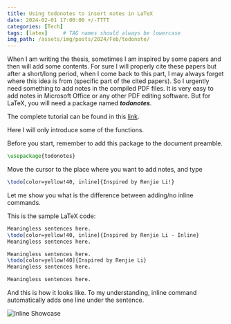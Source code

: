 ```yaml
---
title: Using todonotes to insert notes in LaTeX
date: 2024-02-01 17:00:00 +/-TTTT
categories: [Tech]
tags: [latex]     # TAG names should always be lowercase
img_path: /assets/img/posts/2024/Feb/todonote/
---
```



When I am writing the thesis, sometimes I am inspired by some papers and then will add some contents. For sure I will properly cite these papers but after a short/long period, when I come back to this part, I may always forget where this idea is from (specific part of the cited papers). So I urgently need something to add notes in the compiled PDF files. It is very easy to add notes in Microsoft Office or any other PDF editing software. But for LaTeX, you will need a package named ***todonotes***.  

The complete tutorial can be found in this [link](https://tug.ctan.org/macros/latex/contrib/todonotes/todonotes.pdf).

Here I will only introduce some of the functions.

Before you start, remember to add this package to the document preamble.
```latex
\usepackage{todonotes}
```

Move the cursor to the place where you want to add notes, and type

```latex
\todo[color=yellow!40, inline]{Inspired by Renjie Li!}
```

Let me show you what is the difference between adding/no inline commands.

This is the sample LaTeX code:
```latex
Meaningless sentences here.
\todo[color=yellow!40, inline]{Inspired by Renjie Li - Inline}
Meaningless sentences here.

Meaningless sentences here.
\todo[color=yellow!40]{Inspired by Renjie Li}
Meaningless sentences here.

Meaningless sentences here.
```


And this is how it looks like. To my understanding, inline command automatically adds one line under the sentence. 

![Inline Showcase](inline_showcase.png)
